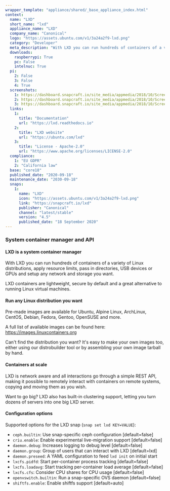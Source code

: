 ```yaml
---
wrapper_template: "appliance/shared/_base_appliance_index.html"
context:
  name: "LXD"
  short_name: "lxd"
  appliance_name: "LXD"
  company_name: "Canonical"
  logo: "https://assets.ubuntu.com/v1/3a24a2f9-lxd.png"
  category: "Developer"
  meta_description: "With LXD you can run hundreds of containers of a variety of Linux distributions, apply resource limits, pass in directories, USB devices or GPUs and setup any network and storage you want."
  downloads:
    raspberrypi: True
    pc: False
    intelnuc: True
  pi:
    2: False
    3: False
    4: True
  screenshots:
    1: https://dashboard.snapcraft.io/site_media/appmedia/2018/10/Screenshot_from_2018-10-26_12-57-24.png
    2: https://dashboard.snapcraft.io/site_media/appmedia/2018/10/Screenshot_from_2018-10-26_14-20-14.png
    3: https://dashboard.snapcraft.io/site_media/appmedia/2018/10/Screenshot_from_2018-10-26_14-21-43.png
  links:
    1:
      title: "Documentation"
      url: "https://lxd.readthedocs.io"
    2:
      title: "LXD website"
      url: "https://ubuntu.com/lxd"
    3:
      title: "License - Apache-2.0"
      url: "https://www.apache.org/licenses/LICENSE-2.0"
  compliance:
    1: "EU GDPR"
    2: "California law"
  base: "core18"
  published_date: "2020-09-18"
  maintenance_date: "2030-09-18"
  snaps:
    1:
      name: "LXD"
      icon: "https://assets.ubuntu.com/v1/3a24a2f9-lxd.png"
      link: "https://snapcraft.io/lxd"
      publisher: "Canonical"
      channel: "latest/stable"
      version: "4.5"
      published_date: "18 September 2020"
---
```


### System container manager and API

#### LXD is a system container manager

With LXD you can run hundreds of containers of a variety of Linux distributions, apply resource limits, pass in directories, USB devices or GPUs and setup any network and storage you want.

LXD containers are lightweight, secure by default and a great alternative to running Linux virtual machines.

#### Run any Linux distribution you want

Pre-made images are available for Ubuntu, Alpine Linux, ArchLinux, CentOS, Debian, Fedora, Gentoo, OpenSUSE and more.

A full list of available images can be found here: https://images.linuxcontainers.org

Can't find the distribution you want? It's easy to make your own images too, either using our distrobuilder tool or by assembling your own image tarball by hand.

#### Containers at scale

LXD is network aware and all interactions go through a simple REST API, making it possible to remotely interact with containers on remote systems, copying and moving them as you wish.

Want to go big? LXD also has built-in clustering support, letting you turn dozens of servers into one big LXD server.

#### Configuration options

Supported options for the LXD snap (`snap set lxd KEY=VALUE`):

- `ceph.builtin`: Use snap-specific ceph configuration [default=false]
- `criu.enable`: Enable experimental live-migration support [default=false]
- `daemon.debug`: Increases logging to debug level [default=false]
- `daemon.group`: Group of users that can interact with LXD [default=lxd]
- `daemon.preseed`: A YAML configuration to feed `lxd init` on initial start
- `lxcfs.pidfd`: Start per-container process tracking [default=false]
- `lxcfs.loadavg`: Start tracking per-container load average [default=false]
- `lxcfs.cfs`: Consider CPU shares for CPU usage [default=false]
- `openvswitch.builtin`: Run a snap-specific OVS daemon [default=false]
- `shiftfs.enable`: Enable shiftfs support [default=auto]
